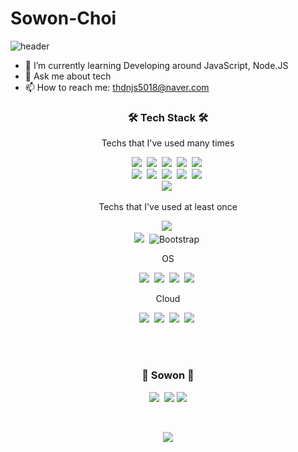 # Sowon-Choi 
![header](https://capsule-render.vercel.app/api?type=wave&color=auto&height=300&section=header&text=SowonChoi&fontSize=90&animation=fadeIn&fontAlignY=38)
  

- 🌱 I’m currently learning Developing around JavaScript, Node.JS 
- 💬 Ask me about tech
- 📫 How to reach me: thdnjs5018@naver.com

<h3 align="center">🛠 Tech Stack 🛠</h3> 

<p align="center"> Techs that I've used many times </p>

<p align="center">  
  <img src="https://img.shields.io/badge/javascript%20-%23323330.svg?style=for-the-badge&logo=javascript&logoColor=%23F7DF1E"/></a>&nbsp
  <img src="https://img.shields.io/badge/Python-3766AB?style=for-the-badge&logo=Python&logoColor=white"/></a>&nbsp 
  <img src="https://img.shields.io/badge/Java-007396?style=for-the-badge&logo=Java&logoColor=white"/></a>&nbsp 
  <img src="https://img.shields.io/badge/php-%23777BB4.svg?&style=for-the-badge&logo=php&logoColor=white"/></a>&nbsp
  <img src="https://img.shields.io/badge/c%23%20-%23239120.svg?&style=for-the-badge&logo=c-sharp&logoColor=white"/></a>&nbsp 
  <br>
  <img src="https://img.shields.io/badge/Mysql-E6B91E?style=for-the-badge&logo=MySql&logoColor=white"/></a>&nbsp 
  <img src="https://img.shields.io/badge/aws-333664?style=for-the-badge&logo=amazon-aws&logoColor=white"/></a>&nbsp 
  <img src="https://img.shields.io/badge/Android-3DDC84?style=for-the-badge&logo=android&logoColor=white"/></a>&nbsp 
  <img src="https://img.shields.io/badge/Unity-57b9d3?style=for-the-badge&logo=unity&logoColor=white"/></a>&nbsp 
  <img src="https://img.shields.io/badge/html5%20-%23E34F26.svg?style=for-the-badge&logo=html5&logoColor=white"/></a>&nbsp
  <br>
  <img src="https://img.shields.io/badge/Raspberry%20Pi-pink.svg?style=for-the-badge&logo=raspberry-pi&logoColor=white"/></a>&nbsp 
    

</p>

<p align="center"> Techs that I've used at least once </p>

<p align="center">
  <img src="https://img.shields.io/badge/SpringBoot-6DB33F?style=flat-square&logo=Spring&logoColor=white"/></a>&nbsp 
  <br>
  <img src="https://img.shields.io/badge/Django-092E20?style=flat-square&logo=Django&logoColor=white"/></a>&nbsp 
  <img alt="Bootstrap" src="https://img.shields.io/badge/bootstrap%20-%23563D7C.svg?&style=flat-square&logo=bootstrap&logoColor=white"/></a>&nbsp 
</p>

<p align="center"> OS </p>

<p align="center">
  <img src="https://img.shields.io/badge/-Linux-6C6694.svg?&style=flat-square&logo=linux&logoColor=white"/></a>&nbsp 
  <img src="https://img.shields.io/badge/-Ubuntu-6F52B5.svg?&style=flat-square&logo=ubuntu&logoColor=white"/></a>&nbsp 
  <img src="https://img.shields.io/badge/-Windows-0078D6.svg?&style=flat-square&logo=windows&logoColor=white"/></a>&nbsp 
  <img src="https://img.shields.io/badge/Raspbian-pink.svg?style=flat-square&logo=raspberry-pi&logoColor=white"/></a>&nbsp 
</p>

<p align="center"> Cloud </p>

<p align="center">
  <img src="https://img.shields.io/badge/-Amazon%20AWS-232F3E.svg?logo=amazon-aws&style=flat-square"/></a>&nbsp 
  <img src="https://img.shields.io/badge/-Google%20Cloud-EEE.svg?logo=google-cloud&style=flat-square"/></a>&nbsp 
  <img src="https://img.shields.io/badge/-GitHub-181717.svg?logo=github&style=flat-square"/></a>&nbsp 
  <img src="https://img.shields.io/badge/-NaverCloud-03c75A.svg?logo=Naver&style=flat-square"/></a>&nbsp 
</p>


<br><br>
<h3 align="center"> 🍒 Sowon 🍒 </h3>
<p align="center">
  <a href="https://imawish.tistory.com/"><img src="https://img.shields.io/badge/Tech%20Blog-11B48A?style=flat-square&logo=Vimeo&logoColor=white&link=https://velog.io/@woo0_hooo"/></a>&nbsp
  <a href="mailto:thdnjs3596@gmail.com"><img src="https://img.shields.io/badge/Gmail-d14836?style=flat-square&logo=Gmail&logoColor=white&link=thdnjs3596@gmail.com"/></a>
  <a href="https://www.instagram.com/1am_wish/"><img src="https://img.shields.io/badge/instagram%20-%23E4405F.svg?&style=flat-square&logo=Instagram&logoColor=white&link=https://www.instagram.com/1am_wish/"/>
</p>
<br>

<p align="center">
  <a href="https://hits.seeyoufarm.com"><img src="https://hits.seeyoufarm.com/api/count/incr/badge.svg?url=https%3A%2F%2Fgithub.com%2Fssowon%2Fhit-counter&count_bg=%2379C83D&title_bg=%23555555&icon=&icon_color=%23E7E7E7&title=hits&edge_flat=false"/></a>
</p>

